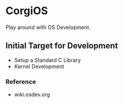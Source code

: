 # CorgiOS
Play around with OS Development.

## Initial Target for Development
- Setup a Standard C Library
- Kernel Development

### Reference
- wiki.osdev.org
